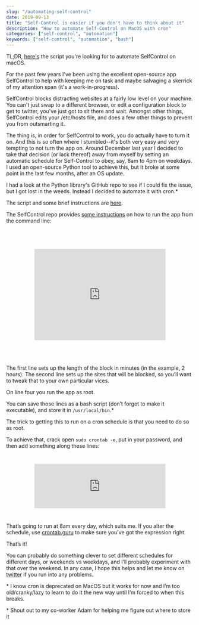 ```yaml
---
slug: "/automating-self-control"
date: 2019-09-13
title: "Self-Control is easier if you don't have to think about it"
description: "How to automate Self-Control on MacOS with cron"
categories: ["self-control", "automation"]
keywords: ["self-control", "automation", "bash"]
---
```

TL;DR, [here's](https://github.com/raquelxmoss/dotfiles/blob/master/.selfcontrol.sh) the script you're looking for to automate SelfControl on macOS. 

For the past few years I've been using the excellent open-source app SelfControl to help with keeping me on task and maybe salvaging a skerrick of my attention span (it's a work-in-progress).

SelfControl blocks distracting websites at a fairly low level on your machine. You can't just swap to a different browser, or edit a configuration block to get to twitter, you've just got to sit there and wait. Amongst other things, SelfControl edits your /etc/hosts file, and does a few other things to prevent you from outsmarting it.

The thing is, in order for SelfControl to work, you do actually have to turn it on. And this is so often where I stumbled--it's both very easy and very tempting to not turn the app on. Around December last year I decided to take that decision (or lack thereof) away from myself by setting an automatic schedule for Self-Control to obey, say, 8am to 4pm on weekdays. I used an open-source Python tool to achieve this, but it broke at some point in the last few months, after an OS update.

I had a look at the Python library's GitHub repo to see if I could fix the issue, but I got lost in the weeds. Instead I decided to automate it with cron.*

The script and some brief instructions are [here](https://github.com/raquelxmoss/dotfiles/blob/master/.selfcontrol.sh).

The SelfControl repo provides [some instructions](https://github.com/SelfControlApp/selfcontrol/wiki/Running-SelfControl-from-the-Terminal) on how to run the app from the command line:

<iframe
  src="https://carbon.now.sh/embed?bg=rgba(255%2C255%2C255%2C1)&t=dracula&wt=none&l=application%2Fx-sh&ds=false&dsyoff=20px&dsblur=68px&wc=true&wa=true&pv=56px&ph=64px&ln=true&fl=1&fm=Hack&fs=18px&lh=140%25&si=false&es=4x&wm=false&code=defaults%2520write%2520org.eyebeam.SelfControl%2520BlockDuration%2520-int%2520120%250Adefaults%2520write%2520org.eyebeam.SelfControl%2520HostBlacklist%2520-array%2520facebook.com%2520news.ycombinator.com%250Adefaults%2520read%2520org.eyebeam.SelfControl%250Asudo%2520%252FApplications%252FSelfControl.app%252FContents%252FMacOS%252Forg.eyebeam.SelfControl%2520%2524(id%2520-u%2520%2524(whoami))%2520--install"
  style="transform:scale(0.7); width:100%; height:350px; border:0; overflow:hidden;"
  sandbox="allow-scripts allow-same-origin">
</iframe>

The first line sets up the length of the block in minutes (in the example, 2 hours). The second line sets up the sites that will be blocked, so you’ll want to tweak that to your own particular vices.



On line four you run the app as root.



You can save those lines as a bash script (don’t forget to make it executable), and store it in `/usr/local/bin`.*



The trick to getting this to run on a cron schedule is that you need to do so as root.

To achieve that, crack open `sudo crontab -e`, put in your password, and then add something along these lines:

<iframe
  src="https://carbon.now.sh/embed?bg=rgba(255%2C255%2C255%2C1)&t=dracula&wt=none&l=application%2Fx-sh&ds=false&dsyoff=20px&dsblur=68px&wc=true&wa=true&pv=56px&ph=64px&ln=false&fl=1&fm=Hack&fs=18px&lh=140%25&si=false&es=4x&wm=false&code=0%25208%2520*%2520*%2520*%2520%252Fusr%252Flocal%252Fbin%252F.selfcontrol.sh"
  style="transform:scale(0.7); width:100%; height:170px; border:0; overflow:hidden;"
  sandbox="allow-scripts allow-same-origin">
</iframe>

That’s going to run at 8am every day, which suits me. If you alter the schedule, use [crontab.guru](https://crontab.guru/) to make sure you’ve got the expression right.

That’s it!

You can probably do something clever to set different schedules for different days, or weekends vs weekdays, and I’ll probably experiment with that over the weekend. In any case, I hope this helps and let me know on [twitter](https://twitter.com/raquelxmoss) if you run into any problems.



\* I know cron is deprecated on MacOS but it works for now and I’m too old/cranky/lazy to learn to do it the new way until I’m forced to when this breaks.

\* Shout out to my co-worker Adam for helping me figure out where to store it
